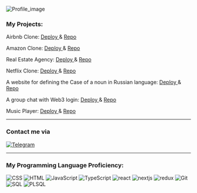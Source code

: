 
![Profile_image](https://user-images.githubusercontent.com/72749081/152789318-8f3148ba-a3e9-42ba-88b2-8f3ba7df91ec.JPEG)


### My Projects:

Airbnb Clone: <a href="https://airbnb-clone-nu-eight.vercel.app/" > Deploy </a> & <a href="https://github.com/juliemayak/airbnb-clone" > Repo </a> 

Amazon Clone: <a href="https://amazon-clone-tawny-five.vercel.app/" > Deploy </a> & <a href="https://github.com/juliemayak/amazon-clone" > Repo </a> 

Real Estate Agency: <a href="https://real-estate-five-alpha.vercel.app/" > Deploy </a> & <a href="https://github.com/juliemayak/real-estate" > Repo </a> 

Netflix Clone: <a href="https://netflix-clone-seven-azure.vercel.app/" > Deploy </a> & <a href="https://github.com/juliemayak/netflix-clone" > Repo </a> 

A website for defining the Case of a noun in Russian language: <a href="https://sklonyator.vercel.app/" > Deploy </a> & <a href="https://github.com/juliemayak/sklonyator" > Repo </a> 

A group chat with Web3 login: <a href="https://metaverse-eight.vercel.app/" > Deploy </a> & <a href="https://github.com/juliemayak/metaverse-web3-groupchat" > Repo </a> 

Music Player: <a href="https://waves-jp.netlify.app/" > Deploy </a> & <a href="https://github.com/juliemayak/react-music-player" > Repo </a> 


---

### Contact me via

[![Telegram](https://img.shields.io/badge/Telegram-4c4c4c?style=for-the-badge&logo=telegram)](https://t.me/juliemayak)

---

### My Programming Language Proficiency:

![CSS](https://img.shields.io/badge/css-4c4c4c?style=for-the-badge&logo=CSS3)
![HTML](https://img.shields.io/badge/html-4c4c4c?style=for-the-badge&logo=HTML5)
![JavaScript](https://img.shields.io/badge/JavaScript-4c4c4c?style=for-the-badge&logo=JavaScript)
![TypeScript](https://img.shields.io/badge/TypeScript-4c4c4c?style=for-the-badge&logo=TypeScript)
![react](https://img.shields.io/badge/react-4c4c4c?style=for-the-badge&logo=React)
![nextjs](https://img.shields.io/badge/next.js-4c4c4c?style=for-the-badge&logo=Next.js)
![redux](https://img.shields.io/badge/redux-4c4c4c?style=for-the-badge&logo=Redux)
![Git](https://img.shields.io/badge/Git-4c4c4c?style=for-the-badge&logo=Git)
![SQL](https://img.shields.io/badge/SQL-4c4c4c?style=for-the-badge&logo=SQL)
![PLSQL](https://img.shields.io/badge/PLSQL-4c4c4c?style=for-the-badge&logo=Oracle)


